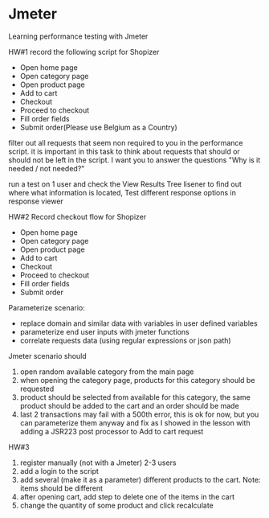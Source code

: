 # Jmeter

Learning performance testing with Jmeter

HW#1
record the following script for Shopizer
- Open home page
- Open category page
- Open product page
- Add to cart
- Checkout
- Proceed to checkout
- Fill order fields
- Submit order(Please use Belgium as a Country)

filter out all requests that seem non required to you in the performance script.
it is important in this task to think about requests that should or should not be left in the script.
I want you to answer the questions "Why is it needed / not needed?"

run a test on 1 user and check the View Results Tree lisener to find out where what information is located, Test different response options in response viewer

HW#2
Record checkout flow for Shopizer
- Open home page
- Open category page
- Open product page
- Add to cart
- Checkout
- Proceed to checkout
- Fill order fields
- Submit order

Parameterize scenario:
- replace domain and similar data with variables in user defined variables
- parameterize end user inputs with jmeter functions
- correlate requests data (using regular expressions or json path)

Jmeter scenario should
1) open random available category from the main page
2) when opening the category page, products for this category should be requested
3) product should be selected from available for this category, the same product should be added to the cart and an order should be made
4) last 2 transactions may fail with a 500th error, this is ok for now, but you can parameterize them anyway and fix as I showed in the lesson with adding a JSR223 post processor to Add to cart request

HW#3
1) register manually (not with a Jmeter) 2-3 users
2) add a login to the script
3) add several (make it as a parameter) different products to the cart. Note: items should be different
4) after opening cart, add  step to delete one of the items in the cart
5) change the quantity of some product and click recalculate

